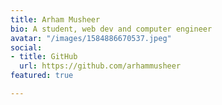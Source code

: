 ```yaml
---
title: Arham Musheer
bio: A student, web dev and computer engineer
avatar: "/images/1584886670537.jpeg"
social:
- title: GitHub
  url: https://github.com/arhammusheer
featured: true

---
```

